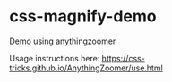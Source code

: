# css-magnify-demo
Demo using anythingzoomer

Usage instructions here:
https://css-tricks.github.io/AnythingZoomer/use.html

